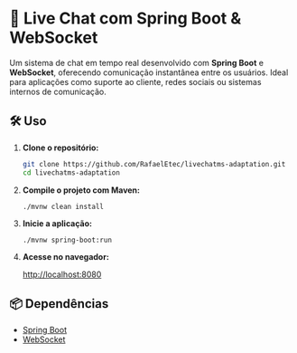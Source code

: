 # 💬 Live Chat com Spring Boot & WebSocket

Um sistema de chat em tempo real desenvolvido com **Spring Boot** e **WebSocket**, oferecendo comunicação instantânea entre os usuários. Ideal para aplicações como suporte ao cliente, redes sociais ou sistemas internos de comunicação.


## 🛠️ Uso

1. **Clone o repositório:**

   ```bash
   git clone https://github.com/RafaelEtec/livechatms-adaptation.git
   cd livechatms-adaptation
   ```
2. **Compile o projeto com Maven:**

   ```
   ./mvnw clean install
   ```
3. **Inicie a aplicação:**

   ```
   ./mvnw spring-boot:run
   ```
4. **Acesse no navegador:**

   [http://localhost:8080](http://localhost:8080)

## 📦 Dependências
- [Spring Boot](https://spring.io/projects/spring-boot)
- [WebSocket](https://docs.spring.io/spring-framework/reference/web/websocket.html)
